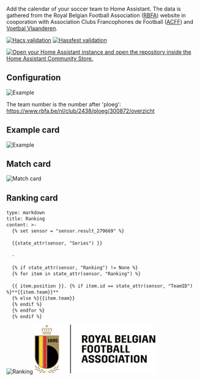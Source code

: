 Add the calendar of your soccer team to Home Assistant. The data is gathered from the Royal Belgian Football Association ([RBFA](https://www.rbfa.be/)) website in cooporation with Association Clubs Francophones de Football ([ACFF](https://www.acff.be/)) and [Voetbal Vlaanderen](https://www.voetbalvlaanderen.be/).

[![Hacs validation](https://github.com/rgerbranda/rbfa/actions/workflows/validate.yaml/badge.svg)](https://github.com/rgerbranda/rbfa/actions/workflows/validate.yaml)
[![Hassfest validation](https://github.com/rgerbranda/rbfa/actions/workflows/hassfest.yaml/badge.svg)](https://github.com/rgerbranda/rbfa/actions/workflows/hassfest.yaml)

[![Open your Home Assistant instance and open the repository inside the Home Assistant Community Store.](https://my.home-assistant.io/badges/hacs_repository.svg?style=flat-square)](https://my.home-assistant.io/redirect/hacs_repository/?owner=rgerbranda&repository=rbfa&category=integration)

Configuration
-
![Example](https://github.com/rgerbranda/rbfa/blob/main/images/configuration.png)

The team number is the number after 'ploeg': https://www.rbfa.be/nl/club/2438/ploeg/300872/overzicht

Example card
-
![Example](https://github.com/rgerbranda/rbfa/blob/main/images/example.png)

Match card
-
<img src="https://github.com/rgerbranda/rbfa/blob/main/images/match_sheet.png" alt="Match card" width=528>

Ranking card
-

```
type: markdown
title: Ranking
content: >-
  {% set sensor = "sensor.result_279669" %}

  {{state_attr(sensor, "Series") }}

  -

  {% if state_attr(sensor, "Ranking") != None %}
  {% for item in state_attr(sensor, "Ranking") %}

  {{ item.position }}. {% if item.id == state_attr(sensor, "TeamID") %}**{{item.team}}**
  {% else %}{{item.team}}
  {% endif %}
  {% endfor %} 
  {% endif %}
```

<img src="https://github.com/rgerbranda/rbfa/blob/main/images/ranking.png" alt="Ranking" width=528>

<img src="https://github.com/home-assistant/brands/blob/c359584cf6719b89aee0428cdb55da55c5b34593/custom_integrations/rbfa/logo.png" alt="Royal Belgian Football Association" height=128>

